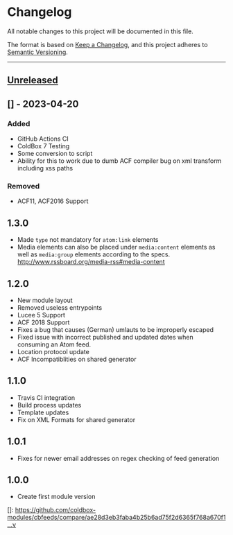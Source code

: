 # Changelog

All notable changes to this project will be documented in this file.

The format is based on [Keep a Changelog](https://keepachangelog.com/en/1.0.0/),
and this project adheres to [Semantic Versioning](https://semver.org/spec/v2.0.0.html).

* * *

## [Unreleased]

## [] - 2023-04-20

### Added

-   GitHub Actions CI
-   ColdBox 7 Testing
-   Some conversion to script
-   Ability for this to work due to dumb ACF compiler bug on xml transform including xss paths

### Removed

-   ACF11, ACF2016 Support

## 1.3.0

-   Made `type` not mandatory for `atom:link` elements
-   Media elements can also be placed under `media:content` elements as well as `media:group` elements according to the specs. <http://www.rssboard.org/media-rss#media-content>

## 1.2.0

-   New module layout
-   Removed useless entrypoints
-   Lucee 5 Support
-   ACF 2018 Support
-   Fixes a bug that causes (German) umlauts to be improperly escaped
-   Fixed issue with incorrect published and updated dates when consuming an Atom feed.
-   Location protocol update
-   ACF Incompatiblities on shared generator

## 1.1.0

-   Travis CI integration
-   Build process updates
-   Template updates
-   Fix on XML Formats for shared generator

## 1.0.1

-   Fixes for newer email addresses on regex checking of feed generation

## 1.0.0

-   Create first module version

[Unreleased]: https://github.com/coldbox-modules/cbfeeds/compare/v...HEAD

[]: https://github.com/coldbox-modules/cbfeeds/compare/ae28d3eb3faba4b25b6ad75f2d6365f768a670f1...v
